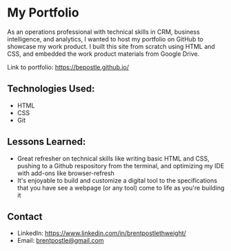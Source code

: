 # My Portfolio

As an operations professional with technical skills in CRM, business intelligence, and analytics, I wanted to host my portfolio on GitHub to showcase my work product. I built this site from scratch using HTML and CSS, and embedded the work product materials from Google Drive.

Link to portfolio: https://bepostle.github.io/

## Technologies Used:

* HTML
* CSS
* Git

## Lessons Learned:

* Great refresher on technical skills like writing basic HTML and CSS, pushing to a Github respository from the terminal, and optimizing my IDE with add-ons like browser-refresh
* It's enjoyable to build and customize a digital tool to the specifications that you have see a webpage (or any tool) come to life as you're building it

## Contact

* LinkedIn: https://www.linkedin.com/in/brentpostlethweight/
* Email: brentpostle@gmail.com